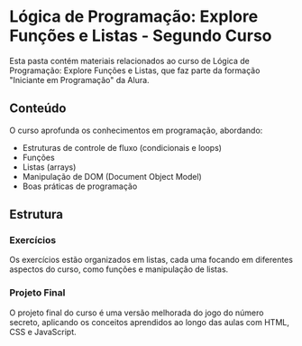 # Lógica de Programação: Explore Funções e Listas - Segundo Curso

Esta pasta contém materiais relacionados ao curso de Lógica de Programação: Explore Funções e Listas, que faz parte da formação "Iniciante em Programação" da Alura.

## Conteúdo

O curso aprofunda os conhecimentos em programação, abordando:

- Estruturas de controle de fluxo (condicionais e loops)
- Funções
- Listas (arrays)
- Manipulação de DOM (Document Object Model)
- Boas práticas de programação

## Estrutura

### Exercícios

Os exercícios estão organizados em listas, cada uma focando em diferentes aspectos do curso, como funções e manipulação de listas.

### Projeto Final

O projeto final do curso é uma versão melhorada do jogo do número secreto, aplicando os conceitos aprendidos ao longo das aulas com HTML, CSS e JavaScript.
